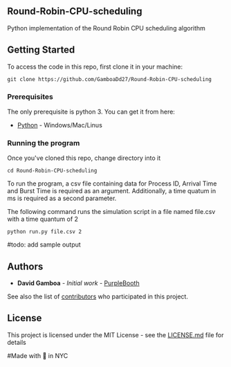 ## Round-Robin-CPU-scheduling
Python implementation of the Round Robin CPU scheduling algorithm

## Getting Started

To access the code in this repo, first clone it in your machine:

```
git clone https://github.com/GamboaDd27/Round-Robin-CPU-scheduling
```

### Prerequisites

The only prerequisite is python 3. You can get it from here:

* [Python](https://www.python.org/downloads/) - Windows/Mac/Linus


### Running the program

Once you've cloned this repo, change directory into it

```
cd Round-Robin-CPU-scheduling
```

To run the program, a csv file containing data for Process ID, Arrival Time and Burst Time is required as an argument. Additionally,
a time quatum in ms is required as a second parameter.

The following command runs the simulation script in a file named file.csv with a time quantum of 2

```
python run.py file.csv 2
```

#todo: add sample output

## Authors

* **David Gamboa** - *Initial work* - [PurpleBooth](https://github.com/GamboaDd27)

See also the list of [contributors](https://github.com/your/project/contributors) who participated in this project.

## License

This project is licensed under the MIT License - see the [LICENSE.md](LICENSE.md) file for details

#Made with 💖 in NYC
